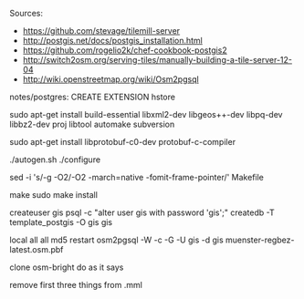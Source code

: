 Sources:
- https://github.com/stevage/tilemill-server
- http://postgis.net/docs/postgis_installation.html
- https://github.com/rogelio2k/chef-cookbook-postgis2
- http://switch2osm.org/serving-tiles/manually-building-a-tile-server-12-04
- http://wiki.openstreetmap.org/wiki/Osm2pgsql


notes/postgres:
CREATE EXTENSION hstore

sudo apt-get install build-essential libxml2-dev libgeos++-dev libpq-dev libbz2-dev proj libtool automake subversion

sudo apt-get install libprotobuf-c0-dev protobuf-c-compiler



./autogen.sh
./configure

sed -i 's/-g -O2/-O2 -march=native -fomit-frame-pointer/' Makefile

make
sudo make install

createuser gis
psql -c "alter user gis with password 'gis';"
createdb -T template_postgis -O gis gis

local all all md5
restart
osm2pgsql -W -c -G -U gis -d gis muenster-regbez-latest.osm.pbf

clone osm-bright
do as it says

remove first three things from .mml
